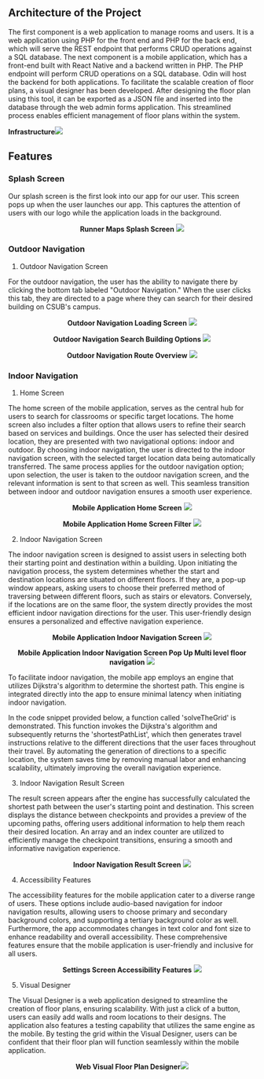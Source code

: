 ## Architecture of the Project

The first component is a web application to manage rooms and users. It is a web application using PHP for the front end and PHP for the back end, which will serve the REST endpoint that performs CRUD operations against a SQL database. The next component is a mobile application, which has a front-end built with React Native and a backend written in PHP. The PHP endpoint will perform CRUD operations on a SQL database. Odin will host the backend for both applications. To facilitate the scalable creation of floor plans, a visual designer has been developed. After designing the floor plan using this tool, it can be exported as a JSON file and inserted into the database through the web admin forms application. This streamlined process enables efficient management of floor plans within the system.

**Infrastructure**![](RackMultipart20230531-1-3m5ncx_html_3fff25179d5a7a56.png)

## Features

### Splash Screen

Our splash screen is the first look into our app for our user. This screen pops up when the user launches our app. This captures the attention of users with our logo while the application loads in the background.
<div align="center">

**Runner Maps Splash Screen**
![](RackMultipart20230531-1-3m5ncx_html_a794c307eecce894.png)

</div>


### Outdoor Navigation

1. Outdoor Navigation Screen

For the outdoor navigation, the user has the ability to navigate there by clicking the bottom tab labeled "Outdoor Navigation." When the user clicks this tab, they are directed to a page where they can search for their desired building on CSUB's campus.

<div align="center">

**Outdoor Navigation Loading Screen**
 ![](RackMultipart20230531-1-3m5ncx_html_64006d059cbbe472.png)
 </div>
<div align="center">

**Outdoor Navigation Search Building Options**
 ![](RackMultipart20230531-1-3m5ncx_html_83aa3ae5b7c29d22.png)
 </div>
<div align="center">

**Outdoor Navigation Route Overview**
 ![](RackMultipart20230531-1-3m5ncx_html_ab50dd5233f7a3dc.png)
</div>

### Indoor Navigation

1. Home Screen

The home screen of the mobile application, serves as the central hub for users to search for classrooms or specific target locations. The home screen also includes a filter option that allows users to refine their search based on services and buildings. Once the user has selected their desired location, they are presented with two navigational options: indoor and outdoor. By choosing indoor navigation, the user is directed to the indoor navigation screen, with the selected target location data being automatically transferred. The same process applies for the outdoor navigation option; upon selection, the user is taken to the outdoor navigation screen, and the relevant information is sent to that screen as well. This seamless transition between indoor and outdoor navigation ensures a smooth user experience.

<div align="center">

**Mobile Application Home Screen**
 ![](RackMultipart20230531-1-3m5ncx_html_38e3f44b68d0d7a7.png)
 
 </div>
<div align="center">

**Mobile Application Home Screen Filter**
 ![](RackMultipart20230531-1-3m5ncx_html_51592f60c85d6271.png)
 
 </div>

2. Indoor Navigation Screen

The indoor navigation screen is designed to assist users in selecting both their starting point and destination within a building. Upon initiating the navigation process, the system determines whether the start and destination locations are situated on different floors. If they are, a pop-up window appears, asking users to choose their preferred method of traversing between different floors, such as stairs or elevators. Conversely, if the locations are on the same floor, the system directly provides the most efficient indoor navigation directions for the user. This user-friendly design ensures a personalized and effective navigation experience.
<div align="center">

**Mobile Application Indoor Navigation Screen**
 ![](RackMultipart20230531-1-3m5ncx_html_f0074b6e3462c3b1.png)
 </div>
<div align="center">

**Mobile Application Indoor Navigation Screen Pop Up Multi level floor navigation**
 ![](RackMultipart20230531-1-3m5ncx_html_e80b55689fab77e1.png)
</div>
To facilitate indoor navigation, the mobile app employs an engine that utilizes Dijkstra's algorithm to determine the shortest path. This engine is integrated directly into the app to ensure minimal latency when initiating indoor navigation.

In the code snippet provided below, a function called 'solveTheGrid' is demonstrated. This function invokes the Dijkstra's algorithm and subsequently returns the 'shortestPathList', which then generates travel instructions relative to the different directions that the user faces throughout their travel. By automating the generation of directions to a specific location, the system saves time by removing manual labor and enhancing scalability, ultimately improving the overall navigation experience.

3. Indoor Navigation Result Screen

The result screen appears after the engine has successfully calculated the shortest path between the user's starting point and destination. This screen displays the distance between checkpoints and provides a preview of the upcoming paths, offering users additional information to help them reach their desired location. An array and an index counter are utilized to efficiently manage the checkpoint transitions, ensuring a smooth and informative navigation experience.

<div align="center">

**Indoor Navigation Result Screen**
 ![](RackMultipart20230531-1-3m5ncx_html_730761a3c58bdd28.png)
 </div>

4. Accessibility Features

The accessibility features for the mobile application cater to a diverse range of users. These options include audio-based navigation for indoor navigation results, allowing users to choose primary and secondary background colors, and supporting a tertiary background color as well. Furthermore, the app accommodates changes in text color and font size to enhance readability and overall accessibility. These comprehensive features ensure that the mobile application is user-friendly and inclusive for all users.

<div align="center">

**Settings Screen Accessibility Features**
 ![](RackMultipart20230531-1-3m5ncx_html_9efee30ed73a4f02.png)
</div>

5. Visual Designer

The Visual Designer is a web application designed to streamline the creation of floor plans, ensuring scalability. With just a click of a button, users can easily add walls and room locations to their designs. The application also features a testing capability that utilizes the same engine as the mobile. By testing the grid within the Visual Designer, users can be confident that their floor plan will function seamlessly within the mobile application.
<div align="center">

**Web Visual Floor Plan Designer**![](RackMultipart20230531-1-3m5ncx_html_bb24c3b6eb8e650.png)
</div>
